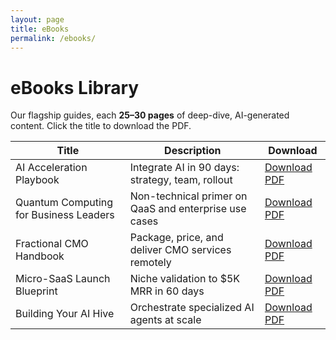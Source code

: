 ```yaml
---
layout: page
title: eBooks
permalink: /ebooks/
---
```


# eBooks Library

Our flagship guides, each **25–30 pages** of deep-dive, AI-generated content. Click the title to download the PDF.

| Title                                 | Description                                         | Download                     |
|---------------------------------------|-----------------------------------------------------|------------------------------|
| AI Acceleration Playbook              | Integrate AI in 90 days: strategy, team, rollout    | [Download PDF](/assets/ebooks/ai-acceleration-playbook.pdf)   |
| Quantum Computing for Business Leaders| Non-technical primer on QaaS and enterprise use cases | [Download PDF](/assets/ebooks/quantum-for-leaders.pdf)     |
| Fractional CMO Handbook               | Package, price, and deliver CMO services remotely   | [Download PDF](/assets/ebooks/fractional-cmo-handbook.pdf)   |
| Micro-SaaS Launch Blueprint           | Niche validation to \$5K MRR in 60 days             | [Download PDF](/assets/ebooks/micro-saas-blueprint.pdf)     |
| Building Your AI Hive                 | Orchestrate specialized AI agents at scale          | [Download PDF](/assets/ebooks/ai-hive-architecture.pdf)     |
